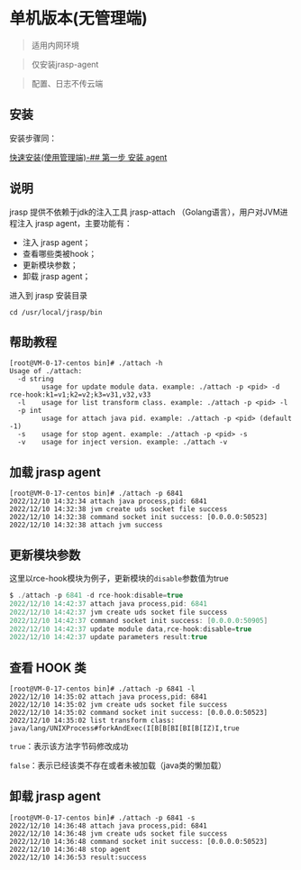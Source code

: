 # 单机版本(无管理端)

> 适用内网环境

> 仅安装jrasp-agent

> 配置、日志不传云端


## 安装

安装步骤同：

[快速安装(使用管理端)-## 第一步 安装 agent](./saas.md)

## 说明

jrasp 提供不依赖于jdk的注入工具 jrasp-attach （Golang语言），用户对JVM进程注入 jrasp agent，主要功能有：
+ 注入 jrasp agent；
+ 查看哪些类被hook；
+ 更新模块参数；
+ 卸载 jrasp agent；

进入到 jrasp 安装目录

```shell
cd /usr/local/jrasp/bin
```

## 帮助教程
```shell
[root@VM-0-17-centos bin]# ./attach -h
Usage of ./attach:
  -d string
        usage for update module data. example: ./attach -p <pid> -d rce-hook:k1=v1;k2=v2;k3=v31,v32,v33
  -l    usage for list transform class. example: ./attach -p <pid> -l
  -p int
        usage for attach java pid. example: ./attach -p <pid> (default -1)
  -s    usage for stop agent. example: ./attach -p <pid> -s
  -v    usage for inject version. example: ./attach -v
```

## 加载 jrasp agent

```shell
[root@VM-0-17-centos bin]# ./attach -p 6841
2022/12/10 14:32:34 attach java process,pid: 6841
2022/12/10 14:32:38 jvm create uds socket file success
2022/12/10 14:32:38 command socket init success: [0.0.0.0:50523]
2022/12/10 14:32:38 attach jvm success
```

## 更新模块参数
这里以rce-hook模块为例子，更新模块的`disable`参数值为true
```java
$ ./attach -p 6841 -d rce-hook:disable=true
2022/12/10 14:42:37 attach java process,pid: 6841
2022/12/10 14:42:37 jvm create uds socket file success
2022/12/10 14:42:37 command socket init success: [0.0.0.0:50905]
2022/12/10 14:42:37 update module data,rce-hook:disable=true
2022/12/10 14:42:37 update parameters result:true
```

## 查看 HOOK 类
```shell
[root@VM-0-17-centos bin]# ./attach -p 6841 -l
2022/12/10 14:35:02 attach java process,pid: 6841
2022/12/10 14:35:02 jvm create uds socket file success
2022/12/10 14:35:02 command socket init success: [0.0.0.0:50523]
2022/12/10 14:35:02 list transform class:
java/lang/UNIXProcess#forkAndExec(I[B[B[BI[BI[B[IZ)I,true
```
`true`：表示该方法字节码修改成功

`false`：表示已经该类不存在或者未被加载（java类的懒加载）

## 卸载  jrasp agent
```shell
[root@VM-0-17-centos bin]# ./attach -p 6841 -s
2022/12/10 14:36:48 attach java process,pid: 6841
2022/12/10 14:36:48 jvm create uds socket file success
2022/12/10 14:36:48 command socket init success: [0.0.0.0:50523]
2022/12/10 14:36:48 stop agent
2022/12/10 14:36:53 result:success
```
